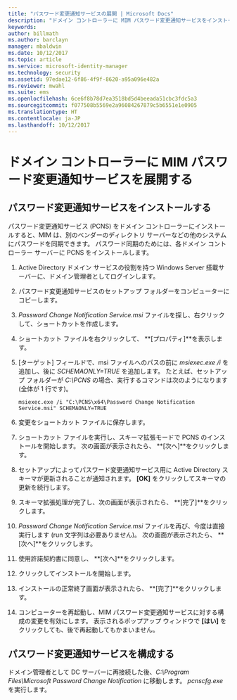 ```yaml
---
title: "パスワード変更通知サービスの展開 | Microsoft Docs"
description: "ドメイン コントローラーに MIM パスワード変更通知サービスをインストールして構成する手順を説明します。"
keywords: 
author: billmath
ms.author: barclayn
manager: mbaldwin
ms.date: 10/12/2017
ms.topic: article
ms.service: microsoft-identity-manager
ms.technology: security
ms.assetid: 97edae12-6f86-4f9f-8620-a95a096e482a
ms.reviewer: mwahl
ms.suite: ems
ms.openlocfilehash: 6ce6f8b78d7ea3518bd5d4beeada51cbc3fdc5a3
ms.sourcegitcommit: f077508b5569e2a96084267879c5b6551e1e0905
ms.translationtype: HT
ms.contentlocale: ja-JP
ms.lasthandoff: 10/12/2017
---
```

# <a name="deploy-the-mim-password-change-notification-service-on-a-domain-controller"></a>ドメイン コントローラーに MIM パスワード変更通知サービスを展開する

## <a name="install-the-password-change-notification-service"></a>パスワード変更通知サービスをインストールする
パスワード変更通知サービス (PCNS) をドメイン コントローラーにインストールすると、MIM は、別のベンダーのディレクトリ サーバーなどの他のシステムにパスワードを同期できます。 パスワード同期のためには、各ドメイン コントローラー サーバーに PCNS をインストールします。

1.  Active Directory ドメイン サービスの役割を持つ Windows Server 搭載サーバーに、ドメイン管理者としてログインします。

2.  パスワード変更通知サービスのセットアップ フォルダーをコンピューターにコピーします。

3.  *Password Change Notification Service.msi* ファイルを探し、右クリックして、ショートカットを作成します。

4.  ショートカット ファイルを右クリックして、 **[プロパティ]**を表示します。

5.  [ターゲット] フィールドで、msi ファイルへのパスの前に *msiexec.exe /i* を追加し、後に *SCHEMAONLY=TRUE* を追加します。 たとえば、セットアップ フォルダーが *C:\PCNS* の場合、実行するコマンドは次のようになります (全体が 1 行です)。

    ```
    msiexec.exe /i "C:\PCNS\x64\Password Change Notification Service.msi" SCHEMAONLY=TRUE
    ```

6.  変更をショートカット ファイルに保存します。

7.  ショートカット ファイルを実行し、スキーマ拡張モードで PCNS のインストールを開始します。 次の画面が表示されたら、 **[次へ]**をクリックします。

8.  セットアップによってパスワード変更通知サービス用に Active Directory スキーマが更新されることが通知されます。 **[OK]** をクリックしてスキーマの更新を続行します。

9. スキーマ拡張処理が完了し、次の画面が表示されたら、 **[完了]**をクリックします。

10. *Password Change Notification Service.msi* ファイルを再び、今度は直接実行します (run 文字列は必要ありません)。  次の画面が表示されたら、 **[次へ]**をクリックします。

11. 使用許諾契約書に同意し、 **[次へ]**をクリックします。

12. クリックしてインストールを開始します。

13. インストールの正常終了画面が表示されたら、 **[完了]**をクリックします。

14. コンピューターを再起動し、MIM パスワード変更通知サービスに対する構成の変更を有効にします。 表示されるポップアップ ウィンドウで **[はい]** をクリックしても、後で再起動してもかまいません。

## <a name="configuring-the-password-change-notification-service"></a>パスワード変更通知サービスを構成する
ドメイン管理者として DC サーバーに再接続した後、*C:\Program Files\Microsoft Password Change Notification* に移動します。 *pcnscfg.exe* を実行します。
